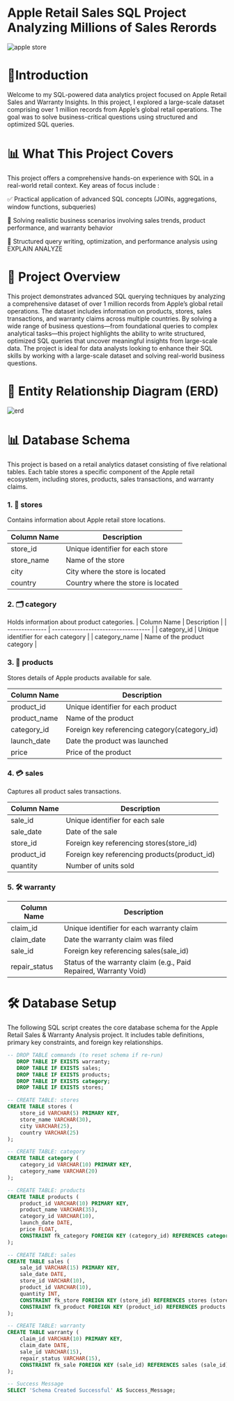 # Apple Retail Sales SQL Project Analyzing Millions of Sales Rerords

![apple store](https://github.com/user-attachments/assets/d1bb9dcd-7789-4a74-822a-26ec61ff1433)

# 👋Introduction
  Welcome to my SQL-powered data analytics project focused on Apple Retail Sales and Warranty Insights.
  In this project, I explored a large-scale dataset comprising over 1 million records from Apple’s global retail operations. The goal was to solve business-critical questions using structured and optimized SQL 
  queries.

# 📊 What This Project Covers
  This project offers a comprehensive hands-on experience with SQL in a real-world retail context. Key areas of focus include :
  
  ✅ Practical application of advanced SQL concepts (JOINs, aggregations, window functions, subqueries)
  
  💼 Solving realistic business scenarios involving sales trends, product performance, and warranty behavior
  
  🧠 Structured query writing, optimization, and performance analysis using EXPLAIN ANALYZE

# 🚀 Project Overview
  This project demonstrates advanced SQL querying techniques by analyzing a comprehensive dataset of over 1 million records from Apple’s global retail operations. The dataset includes information on products, 
  stores, sales transactions, and warranty claims across multiple countries.
  By solving a wide range of business questions—from foundational queries to complex analytical tasks—this project highlights the ability to write structured, optimized SQL queries that uncover meaningful 
  insights from large-scale data.
  The project is ideal for data analysts looking to enhance their SQL skills by working with a large-scale dataset and solving real-world business questions.


# 🧩 Entity Relationship Diagram (ERD)


![erd](https://github.com/user-attachments/assets/1b3def10-5586-4944-9e66-21d7027954a2)


# 📊 Database Schema

This project is based on a retail analytics dataset consisting of five relational tables. Each table stores a specific component of the Apple retail ecosystem, including stores, products, sales transactions, and warranty claims.


### 1. 🏬 stores 
Contains information about Apple retail store locations.

 | Column Name | Description                        |
| ----------- | ---------------------------------- |
| store\_id   | Unique identifier for each store   |
| store\_name | Name of the store                  |
| city        | City where the store is located    |
| country     | Country where the store is located |


### 2. 🗂 category 
Holds information about product categories.
  | Column Name    | Description                         |
| -------------- | ----------------------------------- |
| category\_id   | Unique identifier for each category |
| category\_name | Name of the product category        |


### 3. 📱 products 
Stores details of Apple products available for sale.

  | Column Name   | Description                                    |
| ------------- | ---------------------------------------------- |
| product\_id   | Unique identifier for each product             |
| product\_name | Name of the product                            |
| category\_id  | Foreign key referencing category(category\_id) |
| launch\_date  | Date the product was launched                  |
| price         | Price of the product                           |

  
### 4. 💳 sales
Captures all product sales transactions.

  | Column Name | Description                                   |
| ----------- | --------------------------------------------- |
| sale\_id    | Unique identifier for each sale               |
| sale\_date  | Date of the sale                              |
| store\_id   | Foreign key referencing stores(store\_id)     |
| product\_id | Foreign key referencing products(product\_id) |
| quantity    | Number of units sold                          |


### 5. 🛠 warranty
| Column Name    | Description                                                       |
| -------------- | ----------------------------------------------------------------- |
| claim\_id      | Unique identifier for each warranty claim                         |
| claim\_date    | Date the warranty claim was filed                                 |
| sale\_id       | Foreign key referencing sales(sale\_id)                           |
| repair\_status | Status of the warranty claim (e.g., Paid Repaired, Warranty Void) |

# 🛠️ Database Setup
   The following SQL script creates the core database schema for the Apple Retail Sales & Warranty Analysis project. It includes table definitions, primary key constraints, and foreign key relationships.


```sql
-- DROP TABLE commands (to reset schema if re-run)
   DROP TABLE IF EXISTS warranty;
   DROP TABLE IF EXISTS sales;
   DROP TABLE IF EXISTS products;
   DROP TABLE IF EXISTS category;
   DROP TABLE IF EXISTS stores;

-- CREATE TABLE: stores
CREATE TABLE stores (
    store_id VARCHAR(5) PRIMARY KEY,
    store_name VARCHAR(30),
    city VARCHAR(25),
    country VARCHAR(25)
);

-- CREATE TABLE: category
CREATE TABLE category (
    category_id VARCHAR(10) PRIMARY KEY,
    category_name VARCHAR(20)
);

-- CREATE TABLE: products
CREATE TABLE products (
    product_id VARCHAR(10) PRIMARY KEY,
    product_name VARCHAR(35),
    category_id VARCHAR(10),
    launch_date DATE,
    price FLOAT,
    CONSTRAINT fk_category FOREIGN KEY (category_id) REFERENCES category (category_id)
);

-- CREATE TABLE: sales
CREATE TABLE sales (
    sale_id VARCHAR(15) PRIMARY KEY,
    sale_date DATE,
    store_id VARCHAR(10),
    product_id VARCHAR(10),
    quantity INT,
    CONSTRAINT fk_store FOREIGN KEY (store_id) REFERENCES stores (store_id),
    CONSTRAINT fk_product FOREIGN KEY (product_id) REFERENCES products (product_id)
);

-- CREATE TABLE: warranty
CREATE TABLE warranty (
    claim_id VARCHAR(10) PRIMARY KEY,
    claim_date DATE,
    sale_id VARCHAR(15),
    repair_status VARCHAR(15),
    CONSTRAINT fk_sale FOREIGN KEY (sale_id) REFERENCES sales (sale_id)
);

-- Success Message
SELECT 'Schema Created Successful' AS Success_Message;




